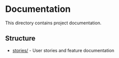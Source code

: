 # Documentation

This directory contains project documentation.

## Structure

- [stories/](stories/) - User stories and feature documentation
